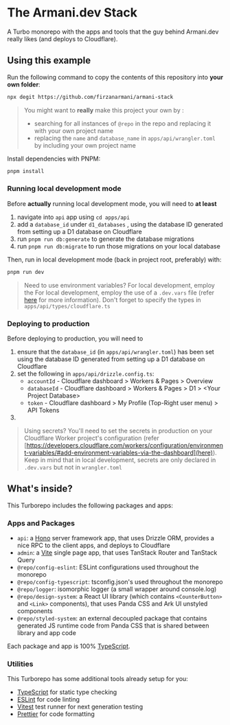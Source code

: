 # The Armani.dev Stack

A Turbo monorepo with the apps and tools that the guy behind Armani.dev really likes (and deploys to Cloudflare).

## Using this example

Run the following command to copy the contents of this repository into **your own folder**:

```sh
npx degit https://github.com/firzanarmani/armani-stack
```

> You might want to **really** make this project your own by :
>- searching for all instances of `@repo` in the repo and replacing it with your own project name
>- replacing the `name` and `database_name` in `apps/api/wrangler.toml` by including your own project name

Install dependencies with PNPM:

```sh
pnpm install
```

### Running local development mode

Before **actually** running local development mode, you will need to **at least**
1.  navigate into `api` app using `cd apps/api`
2.  add a `database_id` under `d1_databases` , using the database ID generated from setting up a D1 database on Cloudflare
3.  run `pnpm run db:generate` to generate the database migrations
4.  run `pnpm run db:migrate` to run those migrations on your local database

Then, run in local development mode (back in project root, preferably) with:
```sh
pnpm run dev
```

> Need to use environment variables? For local development, employ the For local development, employ the use of a `.dev.vars` file (refer [here](https://developers.cloudflare.com/workers/configuration/environment-variables/) for more information). Don't forget to specify the types in `apps/api/types/cloudflare.ts` 
 
### Deploying to production

Before deploying to production, you will need to
1.  ensure that the `database_id` (in `apps/api/wrangler.toml`) has been set using the database ID generated from setting up a D1 database on Cloudflare
2.  set the following in `apps/api/drizzle.config.ts`:
    - `accountId` - Cloudflare dashboard > Workers & Pages > Overview
    - `databaseId` - Cloudflare dashboard > Workers & Pages > D1 > \<Your Project Database>
    - `token` - Cloudflare dashboard > My Profile (Top-Right user menu) > API Tokens
3.

> Using secrets? You'll need to set the secrets in production on your Cloudflare Worker project's configuration (refer [https://developers.cloudflare.com/workers/configuration/environment-variables/#add-environment-variables-via-the-dashboard](here)). Keep in mind that in local development, secrets are only declared in `.dev.vars` but not in `wrangler.toml`

## What's inside?

This Turborepo includes the following packages and apps:

### Apps and Packages

- `api`: a [Hono](https://hono.dev/) server framework app, that uses Drizzle ORM, provides a nice RPC to the client apps, and deploys to Cloudflare
- `admin`: a [Vite](https://vitejs.dev/) single page app, that uses TanStack Router and TanStack Query
- `@repo/config-eslint`: ESLint configurations used throughout the monorepo
- `@repo/config-typescript`: tsconfig.json's used throughout the monorepo
- `@repo/logger`: isomorphic logger (a small wrapper around console.log)
- `@repo/design-system`: a React UI library (which contains `<CounterButton>` and `<Link>` components), that uses Panda CSS and Ark UI unstyled components
- `@repo/styled-system`: an external decoupled package that contains generated JS runtime code from Panda CSS that is shared between library and app code

Each package and app is 100% [TypeScript](https://www.typescriptlang.org/).

### Utilities

This Turborepo has some additional tools already setup for you:

- [TypeScript](https://www.typescriptlang.org/) for static type checking
- [ESLint](https://eslint.org/) for code linting
- [Vitest](https://vitest.dev) test runner for next generation testing
- [Prettier](https://prettier.io) for code formatting
